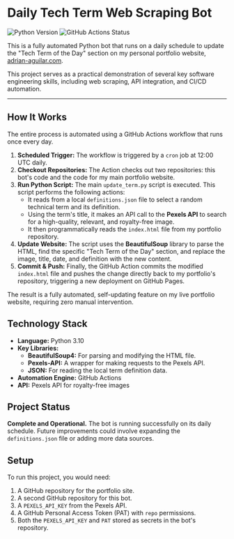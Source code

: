 # Daily Tech Term Web Scraping Bot

![Python Version](https://img.shields.io/badge/python-3.10-blue.svg)
![GitHub Actions Status](https://github.com/AdrianAguilar2024/website-daily-tech-term-bot/actions/workflows/run_bot.yml/badge.svg)

This is a fully automated Python bot that runs on a daily schedule to update the "Tech Term of the Day" section on my personal portfolio website, [adrian-aguilar.com](https://www.adrian-aguilar.com).

This project serves as a practical demonstration of several key software engineering skills, including web scraping, API integration, and CI/CD automation.

---

## How It Works

The entire process is automated using a GitHub Actions workflow that runs once every day.

1.  **Scheduled Trigger:** The workflow is triggered by a `cron` job at 12:00 UTC daily.
2.  **Checkout Repositories:** The Action checks out two repositories: this bot's code and the code for my main portfolio website.
3.  **Run Python Script:** The main `update_term.py` script is executed. This script performs the following actions:
    *   It reads from a local `definitions.json` file to select a random technical term and its definition.
    *   Using the term's title, it makes an API call to the **Pexels API** to search for a high-quality, relevant, and royalty-free image.
    *   It then programmatically reads the `index.html` file from my portfolio repository.
4.  **Update Website:** The script uses the **BeautifulSoup** library to parse the HTML, find the specific "Tech Term of the Day" section, and replace the image, title, date, and definition with the new content.
5.  **Commit & Push:** Finally, the GitHub Action commits the modified `index.html` file and pushes the change directly back to my portfolio's repository, triggering a new deployment on GitHub Pages.

The result is a fully automated, self-updating feature on my live portfolio website, requiring zero manual intervention.

## Technology Stack

*   **Language:** Python 3.10
*   **Key Libraries:**
    *   **BeautifulSoup4:** For parsing and modifying the HTML file.
    *   **Pexels-API:** A wrapper for making requests to the Pexels API.
    *   **JSON:** For reading the local term definition data.
*   **Automation Engine:** GitHub Actions
*   **API:** Pexels API for royalty-free images

## Project Status

**Complete and Operational.** The bot is running successfully on its daily schedule. Future improvements could involve expanding the `definitions.json` file or adding more data sources.

## Setup

To run this project, you would need:
1.  A GitHub repository for the portfolio site.
2.  A second GitHub repository for this bot.
3.  A `PEXELS_API_KEY` from the Pexels API.
4.  A GitHub Personal Access Token (PAT) with `repo` permissions.
5.  Both the `PEXELS_API_KEY` and `PAT` stored as secrets in the bot's repository.
